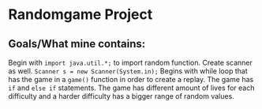 # Randomgame Project
## Goals/What mine contains:
Begin with `import java.util.*;` to import random function.
Create scanner as well. `Scanner s = new Scanner(System.in);`
Begins with while loop that has the game in a `game()` function in order to create a replay.
The game has `if` and `else if` statements. The game has different amount of lives for each difficulty and a harder difficulty has a bigger range of random values. 
